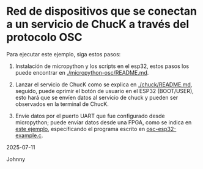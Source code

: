 <!-- LTeX: enabled=true language=es -->
<!-- :set spell! -->
<!-- :MarkdownPreview -->
<!-- :GenTocMarked -->

# Red de dispositivos que se conectan a un servicio de ChucK a través del protocolo OSC

Para ejecutar este ejemplo, siga estos pasos:

1. Instalación de micropython y los scripts en el esp32, estos pasos los puede encontrar en [./micropython-osc/README.md](./micropython-osc/README.md).

2. Lanzar el servicio de ChucK como se explica en [./chuck/README.md](./chuck/README.md), seguido,
puede oprimir el botón de usuario en el ESP32 (BOOT/USER), esto hará que se envíen datos al servicio
de chuck y pueden ser observados en la terminal de ChucK.

3. Envíe datos por el puerto UART que fue configurado desde micropython; puede enviar datos desde una FPGA, como se indica en [este ejemplo](https://github.com/johnnycubides/digital-electronic-1-101/tree/main/fpga-example/colorlight-5a-75e/femtoriscv), específicando el programa escrito en [osc-esp32-example.c](https://github.com/johnnycubides/digital-electronic-1-101/blob/main/fpga-example/colorlight-5a-75e/femtoriscv/firmware/c-code/osc-esp32-example.c).


2025-07-11

Johnny
